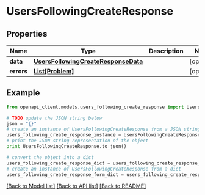 # UsersFollowingCreateResponse


## Properties
Name | Type | Description | Notes
------------ | ------------- | ------------- | -------------
**data** | [**UsersFollowingCreateResponseData**](UsersFollowingCreateResponseData.md) |  | [optional] 
**errors** | [**List[Problem]**](Problem.md) |  | [optional] 

## Example

```python
from openapi_client.models.users_following_create_response import UsersFollowingCreateResponse

# TODO update the JSON string below
json = "{}"
# create an instance of UsersFollowingCreateResponse from a JSON string
users_following_create_response_instance = UsersFollowingCreateResponse.from_json(json)
# print the JSON string representation of the object
print UsersFollowingCreateResponse.to_json()

# convert the object into a dict
users_following_create_response_dict = users_following_create_response_instance.to_dict()
# create an instance of UsersFollowingCreateResponse from a dict
users_following_create_response_form_dict = users_following_create_response.from_dict(users_following_create_response_dict)
```
[[Back to Model list]](../README.md#documentation-for-models) [[Back to API list]](../README.md#documentation-for-api-endpoints) [[Back to README]](../README.md)


